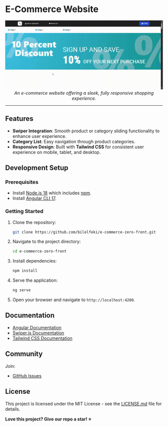 # E-Commerce Website

<p align="center">
  <img src="https://github.com/bilelfeki/e-commerce-zero-front/blob/master/demo/demo.gif" alt="ecommerce-demo" width="900px" height="auto"/>
  <br>
  <em>An e-commerce website offering a sleek, fully responsive shopping experience.</em>
  <br>
</p>

<hr>

## Features

- **Swiper Integration**: Smooth product or category sliding functionality to enhance user experience.
- **Category List**: Easy navigation through product categories.
- **Responsive Design**: Built with **Tailwind CSS** for consistent user experience on mobile, tablet, and desktop.

## Development Setup

### Prerequisites

- Install [Node.js 18](https://nodejs.org/) which includes [npm](https://www.npmjs.com/get-npm).
- Install [Angular CLI 17](https://angular.io/cli).

### Getting Started

1. Clone the repository:

    ```bash
    git clone https://github.com/bilelfeki/e-commerce-zero-front.git
    ```

2. Navigate to the project directory:

    ```bash
    cd e-commerce-zero-front
    ```

3. Install dependencies:

    ```bash
    npm install
    ```

4. Serve the application:

    ```bash
    ng serve
    ```

5. Open your browser and navigate to `http://localhost:4200`.

## Documentation

- [Angular Documentation](https://angular.io/docs)
- [Swiper.js Documentation](https://swiperjs.com/get-started)
- [Tailwind CSS Documentation](https://tailwindcss.com/docs)

## Community

Join:

- [GitHub Issues](https://github.com/bilelfeki/e-commerce-zero-front/issues)

## License

This project is licensed under the MIT License - see the [LICENSE.md](LICENSE.md) file for details.

**Love this project? Give our repo a star! :star:**

